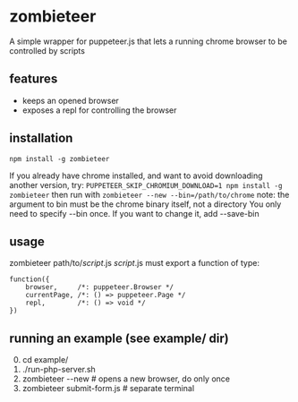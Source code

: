 
# zombieteer
A simple wrapper for puppeteer.js that lets a running
chrome browser to be controlled by scripts

## features
- keeps an opened browser
- exposes a repl for controlling the browser 

## installation
```npm install -g zombieteer```

If you already have chrome installed, and want to avoid downloading another version, try:
```PUPPETEER_SKIP_CHROMIUM_DOWNLOAD=1 npm install -g zombieteer```
then run with ```zombieteer --new --bin=/path/to/chrome```
note: the argument to bin must be the chrome binary itself, not a directory
You only need to specify --bin once. If you want to change it, add --save-bin


## usage
zombieteer path/to/_script_.js
_script_.js must export a function of type:
```
function({
    browser,     /*: puppeteer.Browser */
    currentPage, /*: () => puppeteer.Page */
    repl,        /*: () => void */
}) 
```

## running an example (see example/ dir)
0. cd example/
1. ./run-php-server.sh
2. zombieteer --new           # opens a new browser, do only once
3. zombieteer submit-form.js  # separate terminal


